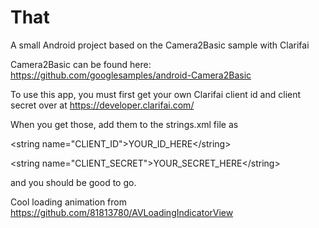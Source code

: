 # That
A small Android project based on the Camera2Basic sample with Clarifai

Camera2Basic can be found here: https://github.com/googlesamples/android-Camera2Basic

To use this app, you must first get your own Clarifai client id and client secret over at https://developer.clarifai.com/

When you get those, add them to the strings.xml file as 

  \<string name="CLIENT_ID">YOUR_ID_HERE\</string>
  
  \<string name="CLIENT_SECRET">YOUR_SECRET_HERE\</string>
  
and you should be good to go.

Cool loading animation from https://github.com/81813780/AVLoadingIndicatorView
